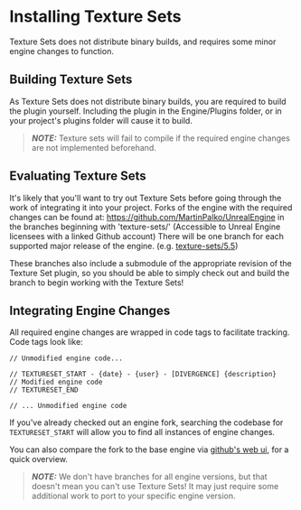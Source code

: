 # Installing Texture Sets

Texture Sets does not distribute binary builds, and requires some minor engine changes to function.

## Building Texture Sets

As Texture Sets does not distribute binary builds, you are required to build the plugin yourself. Including the plugin in the Engine/Plugins folder, or in your project's plugins folder will cause it to build.

> **_NOTE:_** Texture sets will fail to compile if the required engine changes are not implemented beforehand.

## Evaluating Texture Sets

It's likely that you'll want to try out Texture Sets before going through the work of integrating it into your project. Forks of the engine with the required changes can be found at: https://github.com/MartinPalko/UnrealEngine in the branches beginning with 'texture-sets/' (Accessible to Unreal Engine licensees with a linked Github account) There will be one branch for each supported major release of the engine. (e.g. [texture-sets/5.5](https://github.com/MartinPalko/UnrealEngine/tree/texture-sets/5.5))

These branches also include a submodule of the appropriate revision of the Texture Set plugin, so you should be able to simply check out and build the branch to begin working with the Texture Sets!

## Integrating Engine Changes

All required engine changes are wrapped in code tags to facilitate tracking. Code tags look like:

```
// Unmodified engine code...

// TEXTURESET_START - {date} - {user} - [DIVERGENCE] {description}
// Modified engine code
// TEXTURESET_END

// ... Unmodified engine code
```

If you've already checked out an engine fork, searching the codebase for `TEXTURESET_START` will allow you to find all instances of engine changes.

You can also compare the fork to the base engine via [github's web ui](https://github.com/EpicGames/UnrealEngine/compare/5.5...MartinPalko:UnrealEngine:texture-sets/5.5), for a quick overview.

> **_NOTE:_** We don't have branches for all engine versions, but that doesn't mean you can't use Texture Sets! It may just require some additional work to port to your specific engine version.